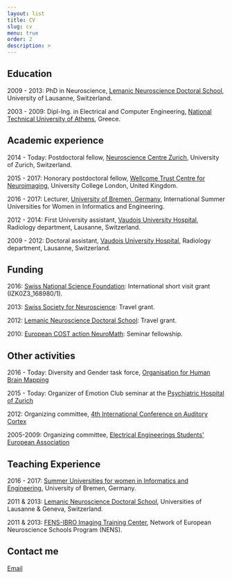 ```yaml
---
layout: list
title: CV
slug: cv
menu: true
order: 2
description: >
---
```


## Education
2009 - 2013: PhD in Neuroscience, [Lemanic Neuroscience Doctoral School](http://unil.ch/ln/home.html), University of Lausanne, Switzerland.

2003 - 2009: Dipl-Ing. in Electrical and Computer Engineering, [National Technical University of Athens](www.ntua.gr), Greece.
 
## Academic experience
2014 - Today: Postdoctoral fellow, [Neuroscience Centre Zurich](http://www.neuroscience.uzh.ch/en.html), University of Zurich, Switzerland.

2015 - 2017: Honorary postdoctoral fellow, [Wellcome Trust Centre for Neuroimaging](http://www.fil.ion.ucl.ac.uk/), University College London, United Kingdom.

2016 - 2017: Lecturer, [University of Bremen, Germany](http://www.uni-bremen.de/en.html), International Summer Universities for Women in Informatics and Engineering.

2012 - 2014: First University assistant, [Vaudois University Hospital](http://www.chuv.ch), Radiology department, Lausanne, Switzerland.

2009 - 2012: Doctoral assistant, [Vaudois University Hospital](http://www.chuv.ch), Radiology department, Lausanne, Switzerland.



## Funding
2016: [Swiss National Science Foundation](http://www.snsf.ch): International short visit grant (IZK0Z3_168980/1).

2013: [Swiss Society for Neuroscience](http://www.ssn.ch): Travel grant.

2012: [Lemanic Neuroscience Doctoral School](http://www.unil/ch/ln): Travel grant.

2010: [European COST action NeuroMath](http://www.cost.eu/COST_Actions/bmbs/BM0601): Seminar fellowship.

## Other activities
2016 - Today: Diversity and Gender task force, [Organisation for Human Brain Mapping](https://www.humanbrainmapping.org/)

2015 - Today: Organizer of Emotion Club seminar at the [Psychiatric Hospital of Zurich](https://www.pukzh.ch/)

2012: Organizing committee, [4th International Conference on Auditory Cortex](https://auditorycortex.org/)

2005-2009: Organizing committee, [Electrical Engineerings Students' European Association](https://eestec.net/)

## Teaching Experience
2016 - 2017: [Summer Universities for women in Informatics and Engineering](https://www.informatica-feminale.de/), University of Bremen, Germany. 

2011 & 2013: [Lemanic Neuroscience Doctoral School](http://unil.ch/ln/home.html), Universities of Lausanne & Geneva, Switzerland. 

2011 & 2013: [FENS-IBRO Imaging Training Center](http://unil.ch/ln/home/menuinst/fens-ibro-imaging-training-c.html), Network of European Neuroscience Schools Program (NENS).

## Contact me

[Email](mailto:athina.tz@gmail.com)

